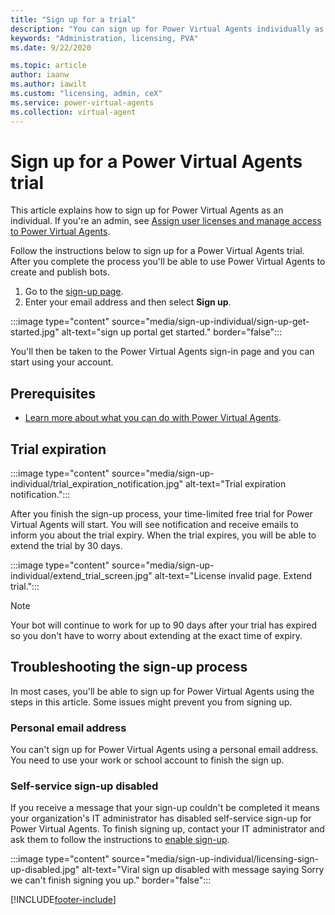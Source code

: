 ```yaml
---
title: "Sign up for a trial"
description: "You can sign up for Power Virtual Agents individually as a trial if you're not an admin of an organization."
keywords: "Administration, licensing, PVA"
ms.date: 9/22/2020

ms.topic: article
author: iaanw
ms.author: iawilt
ms.custom: "licensing, admin, ceX"
ms.service: power-virtual-agents
ms.collection: virtual-agent
---
```


# Sign up for a Power Virtual Agents trial

This article explains how to sign up for Power Virtual Agents as an individual. If you're an admin, see [Assign user licenses and manage access to Power Virtual Agents](requirements-licensing.md).

Follow the instructions below to sign up for a Power Virtual Agents trial. After you complete the process you'll be able to use Power Virtual Agents to create and publish bots.

1. Go to the [sign-up page](https://go.microsoft.com/fwlink/?LinkId=2107702).
1. Enter your email address and then select **Sign up**.

:::image type="content" source="media/sign-up-individual/sign-up-get-started.jpg" alt-text="sign up portal get started." border="false":::

You'll then be taken to the Power Virtual Agents sign-in page and you can start using your account.

## Prerequisites

- [Learn more about what you can do with Power Virtual Agents](fundamentals-what-is-power-virtual-agents.md).

## Trial expiration

:::image type="content" source="media/sign-up-individual/trial_expiration_notification.jpg" alt-text="Trial expiration notification.":::

After you finish the sign-up process, your time-limited free trial for Power Virtual Agents will start. You will see notification and receive emails to inform you about the trial expiry. When the trial expires, you will be able to extend the trial by 30 days.

:::image type="content" source="media/sign-up-individual/extend_trial_screen.jpg" alt-text="License invalid page. Extend trial.":::

> [!NOTE]
> Your bot will continue to work for up to 90 days after your trial has expired so you don't have to worry about extending at the exact time of expiry.

## Troubleshooting the sign-up process

In most cases, you'll be able to sign up for Power Virtual Agents using the steps in this article. Some issues might prevent you from signing up.

### Personal email address

You can't sign up for Power Virtual Agents using a personal email address. You need to use your work or school account to finish the sign up.

### Self-service sign-up disabled

If you receive a message that your sign-up couldn't be completed it means your organization's IT administrator has disabled self-service sign-up for Power Virtual Agents. To finish signing up, contact your IT administrator and ask them to follow the instructions to [enable sign-up](requirements-licensing.md#trial-plans).

:::image type="content" source="media/sign-up-individual/licensing-sign-up-disabled.jpg" alt-text="Viral sign up disabled with message saying Sorry we can't finish signing you up." border="false":::

[!INCLUDE[footer-include](includes/footer-banner.md)]
